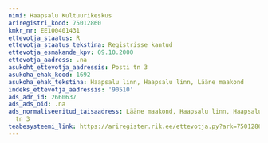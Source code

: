 ```yaml
---
nimi: Haapsalu Kultuurikeskus
ariregistri_kood: 75012860
kmkr_nr: EE100401431
ettevotja_staatus: R
ettevotja_staatus_tekstina: Registrisse kantud
ettevotja_esmakande_kpv: 09.10.2000
ettevotja_aadress: .na
asukoht_ettevotja_aadressis: Posti tn 3
asukoha_ehak_kood: 1692
asukoha_ehak_tekstina: Haapsalu linn, Haapsalu linn, Lääne maakond
indeks_ettevotja_aadressis: '90510'
ads_adr_id: 2660637
ads_ads_oid: .na
ads_normaliseeritud_taisaadress: Lääne maakond, Haapsalu linn, Haapsalu linn, Posti
  tn 3
teabesysteemi_link: https://ariregister.rik.ee/ettevotja.py?ark=75012860&ref=rekvisiidid
---
```

